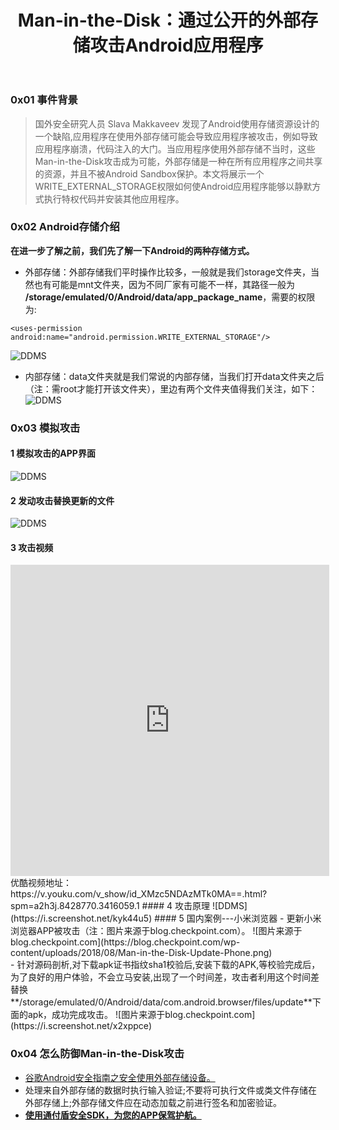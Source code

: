 ﻿---
title: Man-in-the-Disk：通过公开的外部存储攻击Android应用程序
---

### 0x01 事件背景
> 国外安全研究人员 Slava Makkaveev 发现了Android使用存储资源设计的一个缺陷,应用程序在使用外部存储可能会导致应用程序被攻击，例如导致应用程序崩溃，代码注入的大门。当应用程序使用外部存储不当时，这些Man-in-the-Disk攻击成为可能，外部存储是一种在所有应用程序之间共享的资源，并且不被Android Sandbox保护。本文将展示一个WRITE_EXTERNAL_STORAGE权限如何使Android应用程序能够以静默方式执行特权代码并安装其他应用程序。

### 0x02 Android存储介绍
**在进一步了解之前，我们先了解一下Android的两种存储方式。**

- 外部存储：外部存储我们平时操作比较多，一般就是我们storage文件夹，当然也有可能是mnt文件夹，因为不同厂家有可能不一样，其路径一般为 **/storage/emulated/0/Android/data/app_package_name**，需要的权限为:
```
<uses-permission android:name="android.permission.WRITE_EXTERNAL_STORAGE"/>
```
![DDMS](https://i.screenshot.net/e8gees3)
 
- 内部存储：data文件夹就是我们常说的内部存储，当我们打开data文件夹之后（注：需root才能打开该文件夹），里边有两个文件夹值得我们关注，如下：
![DDMS](https://i.screenshot.net/86477i9)

### 0x03 模拟攻击
#### 1 模拟攻击的APP界面
![DDMS](https://i.screenshot.net/9l5vvig)
#### 2 发动攻击替换更新的文件
![DDMS](https://i.screenshot.net/6mvkktn)
#### 3 攻击视频
<iframe height=498 width=510 src='http://player.youku.com/embed/XMzc5NDAzMTk0MA==' frameborder=0 'allowfullscreen'></iframe>
优酷视频地址：https://v.youku.com/v_show/id_XMzc5NDAzMTk0MA==.html?spm=a2h3j.8428770.3416059.1
#### 4 攻击原理
![DDMS](https://i.screenshot.net/kyk44u5)
#### 5 国内案例---小米浏览器
- 更新小米浏览器APP被攻击（注：图片来源于blog.checkpoint.com）。
![图片来源于blog.checkpoint.com](https://blog.checkpoint.com/wp-content/uploads/2018/08/Man-in-the-Disk-Update-Phone.png)
<br>
- 针对源码剖析,对下载apk证书指纹sha1校验后,安装下载的APK,等校验完成后，为了良好的用户体验，不会立马安装,出现了一个时间差，攻击者利用这个时间差替换**/storage/emulated/0/Android/data/com.android.browser/files/update**下面的apk，成功完成攻击。
![图片来源于blog.checkpoint.com](https://i.screenshot.net/x2xppce)

### 0x04 怎么防御Man-in-the-Disk攻击
-  [谷歌Android安全指南之安全使用外部存储设备。](https://developer.android.com/training/articles/security-tips)
-  处理来自外部存储的数据时执行输入验证;不要将可执行文件或类文件存储在外部存储上;外部存储文件应在动态加载之前进行签名和加密验证。
-  [**使用通付盾安全SDK，为您的APP保驾护航。**](https://www.tongfudun.com/)